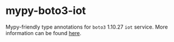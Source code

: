 # mypy-boto3-iot

Mypy-friendly type annotations for `boto3` 1.10.27 `iot` service.
More information can be found [here](https://github.com/vemel/mypy_boto3).
